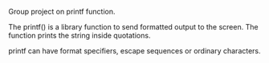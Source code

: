Group project on printf function.

The printf() is a library function to send formatted output to the screen. The function prints the string inside quotations.

printf can have format specifiers, escape sequences or ordinary characters.